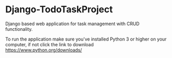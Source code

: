# Django-TodoTaskProject
Django based web application for task management with CRUD functionality.

To run the application make sure you've installed Python 3 or higher on your computer, if not click the link to download https://www.python.org/downloads/

